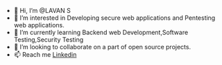 - 👋 Hi, I’m @LAVAN S
- 👀 I’m interested in Developing secure web applications and Pentesting web applications.
- 🌱 I’m currently learning Backend web Development,Software Testing,Security Testing
- 💞️ I’m looking to collaborate on a part of open source projects.
- 📫 Reach me [Linkedin](https://www.linkedin.com/in/lavan-s-0811/)

<!---
LAVANSURESH/LAVANSURESH is a ✨ special ✨ repository because its `README.md` (this file) appears on your GitHub profile.
You can click the Preview link to take a look at your changes.
--->
